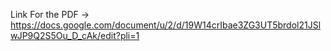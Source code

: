 Link For the PDF -> 
https://docs.google.com/document/u/2/d/19W14crIbae3ZG3UT5brdol21JSlwJP9Q2S5Ou_D_cAk/edit?pli=1